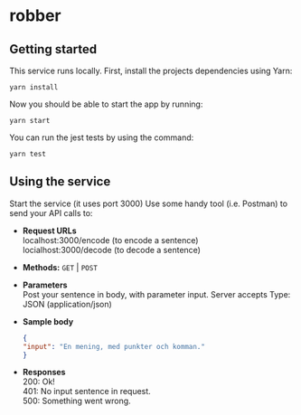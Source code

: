 # robber

## Getting started

This service runs locally. First, install the projects dependencies using Yarn: 

`yarn install`

Now you should be able to start the app by running:

`yarn start`

You can run the jest tests by using the command:

`yarn test`

## Using the service

Start the service (it uses port 3000) Use some handy tool (i.e. Postman) to send your API calls to:

* **Request URLs**  
	localhost:3000/encode (to encode a sentence)  
	locialhost:3000/decode (to decode a sentence)  

* **Methods:**
  `GET` | `POST`

* **Parameters**  
Post your sentence in body, with parameter input. Server accepts Type: JSON (application/json)

* **Sample body**  

	```json
	{  
	"input": "En mening, med punkter och komman."  
	}
	```  

* **Responses**  
	200: Ok!  
	401: No input sentence in request.  
	500: Something went wrong.  

